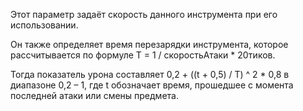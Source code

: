 Этот параметр задаёт скорость данного инструмента при его использовании.

Он также определяет время перезарядки инструмента, которое рассчитывается по формуле T = 1 / скоростьАтаки * 20тиков.

Тогда показатель урона составляет 0,2 + ((t + 0,5) / T) ^ 2 * 0,8 в диапазоне 0,2 – 1, где t обозначает время, прошедшее с момента последней атаки или смены предмета.